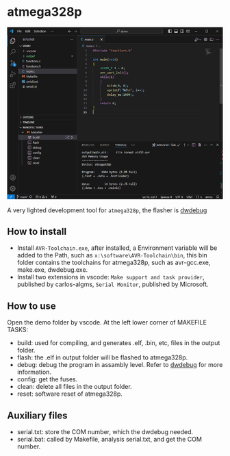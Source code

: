 # atmega328p
![image](screenshot.jpg)

A very lighted development tool for `atmega328p`, the flasher is [dwdebug](https://github.com/dcwbrown/dwire-debug)
	
## How to install
  * Install `AVR-Toolchain.exe`, after installed, a Environment variable will be added to the Path, such as `x:\software\AVR-Toolchain\bin`, this bin folder contains the toolchains for atmega328p, such as avr-gcc.exe, make.exe, dwdebug.exe. 
  * Install two extensions in vscode: `Make support and task provider`, published by carlos-algms, `Serial Monitor`, published by Microsoft.

## How to use
Open the demo folder by vscode. At the left lower corner of MAKEFILE TASKS:
  * build: used for compiling, and generates .elf, .bin, etc, files in the output folder.
  * flash: the .elf in output folder will be flashed to atmega328p.
  * debug: debug the program in assambly level. Refer to [dwdebug](https://github.com/dcwbrown/dwire-debug) for more information.
  * config: get the fuses.
  * clean: delete all files in the output folder.
  * reset: software reset of atmega328p.
  
## Auxiliary files
  * serial.txt: store the COM number, which the dwdebug needed.
  * serial.bat: called by Makefile, analysis serial.txt, and get the COM number.
	
	